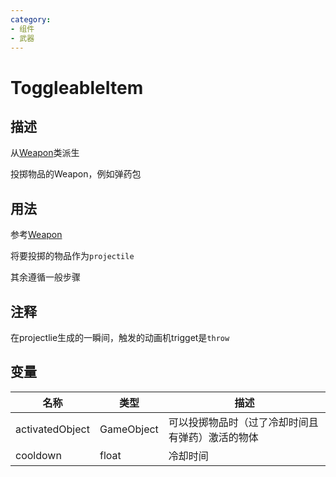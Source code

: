 ```yaml
---
category: 
- 组件
- 武器
---
```

# ToggleableItem
## 描述
从[Weapon](./Weapon.md)类派生


投掷物品的Weapon，例如弹药包
## 用法

参考[Weapon](./Weapon.md)

将要投掷的物品作为`projectile`

其余遵循一般步骤

## 注释

在projectlie生成的一瞬间，触发的动画机trigget是`throw`

## 变量
| 名称 | 类型 | 描述 |
| ----------- | ----------- | ----------- |
| activatedObject | GameObject | 可以投掷物品时（过了冷却时间且有弹药）激活的物体 |  
| cooldown  | float | 冷却时间 |  
